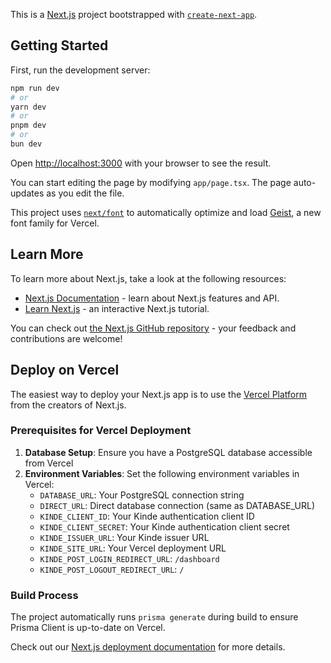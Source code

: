 This is a [Next.js](https://nextjs.org) project bootstrapped with [`create-next-app`](https://nextjs.org/docs/app/api-reference/cli/create-next-app).

## Getting Started

First, run the development server:

```bash
npm run dev
# or
yarn dev
# or
pnpm dev
# or
bun dev
```

Open [http://localhost:3000](http://localhost:3000) with your browser to see the result.

You can start editing the page by modifying `app/page.tsx`. The page auto-updates as you edit the file.

This project uses [`next/font`](https://nextjs.org/docs/app/building-your-application/optimizing/fonts) to automatically optimize and load [Geist](https://vercel.com/font), a new font family for Vercel.

## Learn More

To learn more about Next.js, take a look at the following resources:

- [Next.js Documentation](https://nextjs.org/docs) - learn about Next.js features and API.
- [Learn Next.js](https://nextjs.org/learn) - an interactive Next.js tutorial.

You can check out [the Next.js GitHub repository](https://github.com/vercel/next.js) - your feedback and contributions are welcome!

## Deploy on Vercel

The easiest way to deploy your Next.js app is to use the [Vercel Platform](https://vercel.com/new?utm_medium=default-template&filter=next.js&utm_source=create-next-app&utm_campaign=create-next-app-readme) from the creators of Next.js.

### Prerequisites for Vercel Deployment

1. **Database Setup**: Ensure you have a PostgreSQL database accessible from Vercel
2. **Environment Variables**: Set the following environment variables in Vercel:
   - `DATABASE_URL`: Your PostgreSQL connection string
   - `DIRECT_URL`: Direct database connection (same as DATABASE_URL)
   - `KINDE_CLIENT_ID`: Your Kinde authentication client ID
   - `KINDE_CLIENT_SECRET`: Your Kinde authentication client secret
   - `KINDE_ISSUER_URL`: Your Kinde issuer URL
   - `KINDE_SITE_URL`: Your Vercel deployment URL
   - `KINDE_POST_LOGIN_REDIRECT_URL`: `/dashboard`
   - `KINDE_POST_LOGOUT_REDIRECT_URL`: `/`

### Build Process

The project automatically runs `prisma generate` during build to ensure Prisma Client is up-to-date on Vercel.

Check out our [Next.js deployment documentation](https://nextjs.org/docs/app/building-your-application/deploying) for more details.
